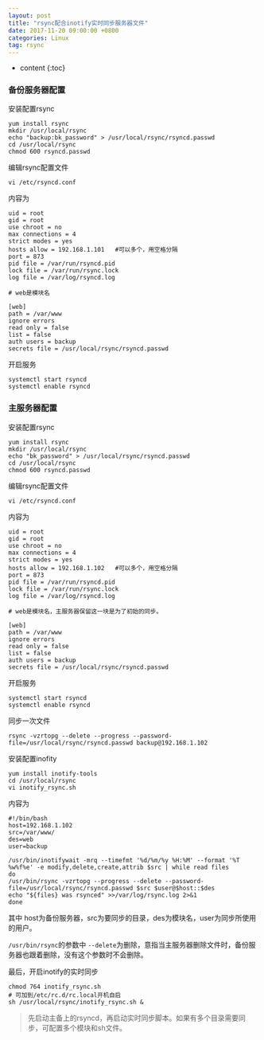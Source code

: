 ```yaml
---
layout: post
title: "rsync配合inotify实时同步服务器文件"
date: 2017-11-20 09:00:00 +0800 
categories: Linux
tag: rsync
---
```

* content
{:toc}


### 备份服务器配置

安装配置rsync
```
yum install rsync
mkdir /usr/local/rsync
echo "backup:bk_password" > /usr/local/rsync/rsyncd.passwd
cd /usr/local/rsync
chmod 600 rsyncd.passwd
```

<!-- more -->

编辑rsync配置文件
```
vi /etc/rsyncd.conf
```

内容为 
```
uid = root
gid = root
use chroot = no
max connections = 4
strict modes = yes
hosts allow = 192.168.1.101   #可以多个，用空格分隔
port = 873
pid file = /var/run/rsyncd.pid
lock file = /var/run/rsync.lock
log file = /var/log/rsyncd.log

# web是模块名

[web]
path = /var/www
ignore errors
read only = false
list = false
auth users = backup
secrets file = /usr/local/rsync/rsyncd.passwd
```

开启服务
```
systemctl start rsyncd
systemctl enable rsyncd
```

### 主服务器配置

安装配置rsync

```
yum install rsync
mkdir /usr/local/rsync
echo "bk_password" > /usr/local/rsync/rsyncd.passwd
cd /usr/local/rsync
chmod 600 rsyncd.passwd
```

编辑rsync配置文件
```
vi /etc/rsyncd.conf
```

内容为 
```
uid = root
gid = root
use chroot = no
max connections = 4
strict modes = yes
hosts allow = 192.168.1.102   #可以多个，用空格分隔
port = 873
pid file = /var/run/rsyncd.pid
lock file = /var/run/rsync.lock
log file = /var/log/rsyncd.log

# web是模块名，主服务器保留这一块是为了初始的同步。

[web]
path = /var/www
ignore errors
read only = false
list = false
auth users = backup
secrets file = /usr/local/rsync/rsyncd.passwd
```


开启服务
```
systemctl start rsyncd
systemctl enable rsyncd
```

同步一次文件

```
rsync -vzrtopg --delete --progress --password-file=/usr/local/rsync/rsyncd.passwd backup@192.168.1.102
```

安装配置inofity

```
yum install inotify-tools
cd /usr/local/rsync
vi inotify_rsync.sh
```

内容为

```
#!/bin/bash
host=192.168.1.102
src=/var/www/
des=web
user=backup

/usr/bin/inotifywait -mrq --timefmt '%d/%m/%y %H:%M' --format '%T %w%f%e' -e modify,delete,create,attrib $src | while read files  
do 
/usr/bin/rsync -vzrtopg --progress --delete --password-file=/usr/local/rsync/rsyncd.passwd $src $user@$host::$des 
echo "${files} was rsynced" >>/var/log/rsync.log 2>&1 
done
```

其中 host为备份服务器，src为要同步的目录，des为模块名，user为同步所使用的用户。

`/usr/bin/rsync`的参数中 `--delete`为删除，意指当主服务器删除文件时，备份服务器也跟着删除，没有这个参数时不会删除。

最后，开启inotify的实时同步
```
chmod 764 inotify_rsync.sh
# 可加到/etc/rc.d/rc.local开机自启
sh /usr/local/rsync/inotify_rsync.sh & 
```

> 先启动主备上的rsyncd，再启动实时同步脚本。如果有多个目录需要同步，可配置多个模块和sh文件。
